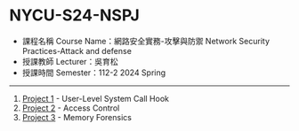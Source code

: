 # NYCU-S24-NSPJ

- 課程名稱 Course Name：網路安全實務-攻擊與防禦 Network Security Practices-Attack and defense
- 授課教師 Lecturer：吳育松
- 授課時間 Semester：112-2 2024 Spring

---

1. [Project 1](https://github.com/Karrs725/NYCU-S24-NSPJ/tree/master/Project1) - User-Level System Call Hook
2. [Project 2](https://github.com/Karrs725/NYCU-S24-NSPJ/tree/master/Project2) - Access Control
3. [Project 3](https://github.com/Karrs725/NYCU-S24-NSPJ/tree/master/Project3) - Memory Forensics

